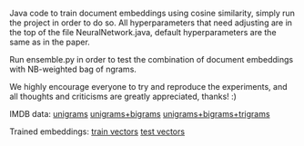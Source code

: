 Java code to train document embeddings using cosine similarity, simply run the project in order to do so. All hyperparameters that need adjusting are in the top of the file NeuralNetwork.java, default hyperparameters are the same as in the paper.

Run ensemble.py in order to test the combination of document embeddings with NB-weighted bag of ngrams.

We highly encourage everyone to try and reproduce the experiments, and all thoughts and criticisms are greatly appreciated, thanks! :)

IMDB data:
[unigrams](https://drive.google.com/file/d/1qxueBhd7WTBP58ZOdDL5K1DB0Sj2o5bZ/view?usp=sharing)
[unigrams+bigrams](https://drive.google.com/file/d/1tou6u3-PHE-ZQAU43rhgmD_8BfJ0QLl1/view?usp=sharing)
[unigrams+bigrams+trigrams](https://drive.google.com/file/d/1GDttGJrnZh370Y0KNMbAMfRNU50La07R/view?usp=sharing)

Trained embeddings:
[train vectors](https://drive.google.com/file/d/1a-eOTfKXXqUpM19GepIxkZxI4N8ESSBJ/view?usp=sharing)
[test vectors](https://drive.google.com/file/d/1GFpVVrA1AlXBsWVx2McOnlAWyNm47TCI/view?usp=sharing)
